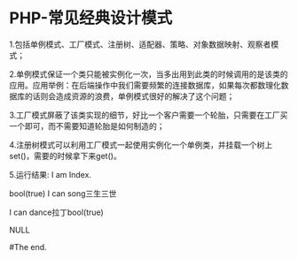 # PHP-常见经典设计模式
1.包括单例模式、工厂模式、注册树、适配器、策略、对象数据映射、观察者模式；

2.单例模式保证一个类只能被实例化一次，当多出用到此类的时候调用的是该类的应用。应用举例：在后端操作中我们需要频繁的连接数据库，如果每次都数理化数据库的话则会造成资源的浪费，单例模式很好的解决了这个问题；

3.工厂模式屏蔽了该类实现的细节，好比一个客户需要一个轮胎，只需要在工厂买一个即可，而不需要知道轮胎是如何制造的；

4.注册树模式可以利用工厂模式一起使用实例化一个单例类，并挂载一个树上set()，需要的时候拿下来get()。

5.运行结果:
I am Index.

bool(true) I can song三生三世

I can dance拉丁bool(true) 

NULL

#The end.
